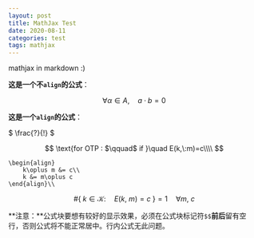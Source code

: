 ```yaml
---
layout: post
title: MathJax Test
date: 2020-08-11
categories: test
tags: mathjax 
---
```


mathjax in markdown :)

**这是一个不`align`的公式**：

$$
\forall \alpha \in A, \quad a \cdot b = 0
$$

**这是一个`align`的公式**：

$ \frac{?}{!} $

$$
    \text{for OTP : $\qquad$ if }\quad E(k,\:m)=c\\\\
$$

```
\begin{align}
    k\oplus m &= c\\
    k &= m\oplus c
\end{align}\\
```

$$
    \#\{\;k \in \mathscr K : \quad E(k,\:m)=c \;\}=1 \quad \forall m,\:c
$$

**注意：**公式块要想有较好的显示效果，必须在公式块标记符`$$`**前后**留有空行，否则公式将不能正常居中。行内公式无此问题。
